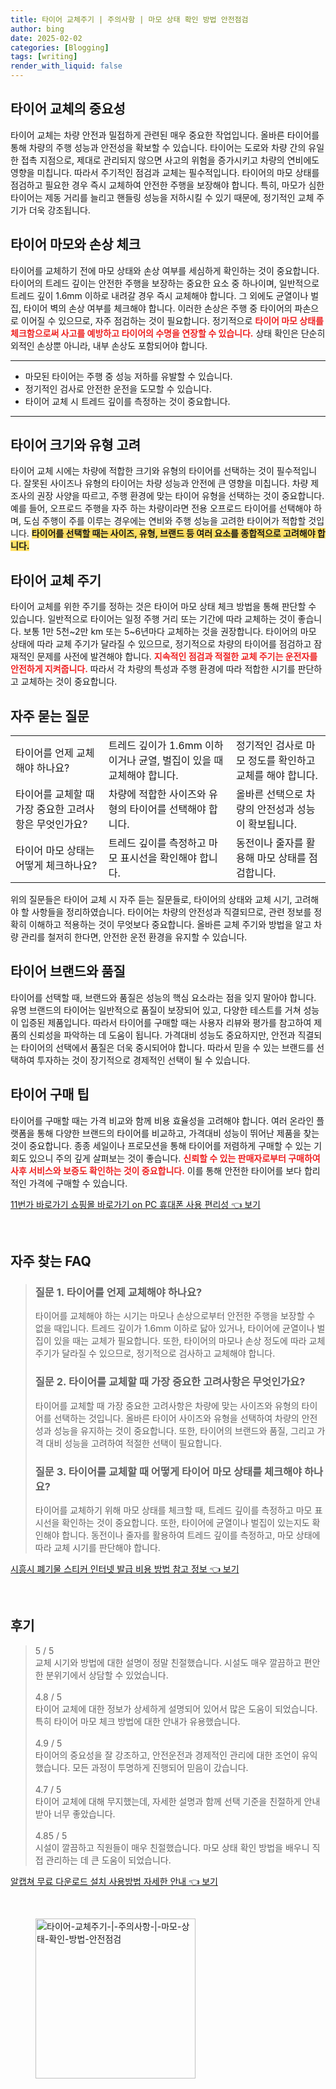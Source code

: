 ```yaml
---
title: 타이어 교체주기 | 주의사항 | 마모 상태 확인 방법 안전점검
author: bing
date: 2025-02-02
categories: [Blogging]
tags: [writing]
render_with_liquid: false
---
```



<h2 id='타이어_교체_중요성'>타이어 교체의 중요성</h2>

<p>타이어 교체는 차량 안전과 밀접하게 관련된 매우 중요한 작업입니다. 올바른 타이어를 통해 차량의 주행 성능과 안전성을 확보할 수 있습니다. 타이어는 도로와 차량 간의 유일한 접촉 지점으로, 제대로 관리되지 않으면 사고의 위험을 증가시키고 차량의 연비에도 영향을 미칩니다. 따라서 주기적인 점검과 교체는 필수적입니다. 타이어의 마모 상태를 점검하고 필요한 경우 즉시 교체하여 안전한 주행을 보장해야 합니다. 특히, 마모가 심한 타이어는 제동 거리를 늘리고 핸들링 성능을 저하시킬 수 있기 때문에, 정기적인 교체 주기가 더욱 강조됩니다.</p>

<h2 id='타이어_마모와_손상_체크'>타이어 마모와 손상 체크</h2>

<p>타이어를 교체하기 전에 마모 상태와 손상 여부를 세심하게 확인하는 것이 중요합니다. 타이어의 트레드 깊이는 안전한 주행을 보장하는 중요한 요소 중 하나이며, 일반적으로 트레드 깊이 1.6mm 이하로 내려갈 경우 즉시 교체해야 합니다. 그 외에도 균열이나 벌집, 타이어 벽의 손상 여부를 체크해야 합니다. 이러한 손상은 주행 중 타이어의 파손으로 이어질 수 있으므로, 자주 점검하는 것이 필요합니다. 정기적으로 <b><span style="color: #ee2323;">타이어 마모 상태를 체크함으로써 사고를 예방하고 타이어의 수명을 연장할 수 있습니다.</span></b> 상태 확인은 단순히 외적인 손상뿐 아니라, 내부 손상도 포함되어야 합니다.</p>

<hr />

<ul>
    <li>마모된 타이어는 주행 중 성능 저하를 유발할 수 있습니다.</li>
    <li>정기적인 검사로 안전한 운전을 도모할 수 있습니다.</li>
    <li>타이어 교체 시 트레드 깊이를 측정하는 것이 중요합니다.</li>
</ul>

<hr />

<h2 id='타이어_크기와_유형_고려'>타이어 크기와 유형 고려</h2>

<p>타이어 교체 시에는 차량에 적합한 크기와 유형의 타이어를 선택하는 것이 필수적입니다. 잘못된 사이즈나 유형의 타이어는 차량 성능과 안전에 큰 영향을 미칩니다. 차량 제조사의 권장 사양을 따르고, 주행 환경에 맞는 타이어 유형을 선택하는 것이 중요합니다. 예를 들어, 오프로드 주행을 자주 하는 차량이라면 전용 오프로드 타이어를 선택해야 하며, 도심 주행이 주를 이루는 경우에는 연비와 주행 성능을 고려한 타이어가 적합할 것입니다. <b><span style="background-color: #ffe066;">타이어를 선택할 때는 사이즈, 유형, 브랜드 등 여러 요소를 종합적으로 고려해야 합니다.</span></b></p>

<h2 id='타이어_교체_주기'>타이어 교체 주기</h2>

<p>타이어 교체를 위한 주기를 정하는 것은 타이어 마모 상태 체크 방법을 통해 판단할 수 있습니다. 일반적으로 타이어는 일정 주행 거리 또는 기간에 따라 교체하는 것이 좋습니다. 보통 1만 5천~2만 km 또는 5~6년마다 교체하는 것을 권장합니다. 타이어의 마모 상태에 따라 교체 주기가 달라질 수 있으므로, 정기적으로 차량의 타이어를 점검하고 잠재적인 문제를 사전에 발견해야 합니다. <b><span style="color: #ee2323;">지속적인 점검과 적절한 교체 주기는 운전자를 안전하게 지켜줍니다.</span></b> 따라서 각 차량의 특성과 주행 환경에 따라 적합한 시기를 판단하고 교체하는 것이 중요합니다.</p>

<h2 id='자주_묻는_질문'>자주 묻는 질문</h2>

<table>
    <tr>
        <td>타이어를 언제 교체해야 하나요?</td>
        <td>트레드 깊이가 1.6mm 이하이거나 균열, 벌집이 있을 때 교체해야 합니다.</td>
        <td>정기적인 검사로 마모 정도를 확인하고 교체를 해야 합니다.</td>
    </tr>
    <tr>
        <td>타이어를 교체할 때 가장 중요한 고려사항은 무엇인가요?</td>
        <td>차량에 적합한 사이즈와 유형의 타이어를 선택해야 합니다.</td>
        <td>올바른 선택으로 차량의 안전성과 성능이 확보됩니다.</td>
    </tr>
    <tr>
        <td>타이어 마모 상태는 어떻게 체크하나요?</td>
        <td>트레드 깊이를 측정하고 마모 표시선을 확인해야 합니다.</td>
        <td>동전이나 줄자를 활용해 마모 상태를 점검합니다.</td>
    </tr>
</table>

<p>위의 질문들은 타이어 교체 시 자주 듣는 질문들로, 타이어의 상태와 교체 시기, 고려해야 할 사항들을 정리하였습니다. 타이어는 차량의 안전성과 직결되므로, 관련 정보를 정확히 이해하고 적용하는 것이 무엇보다 중요합니다. 올바른 교체 주기와 방법을 알고 차량 관리를 철저히 한다면, 안전한 운전 환경을 유지할 수 있습니다.</p>

<h2 id='타이어_브랜드와_품질'>타이어 브랜드와 품질</h2>

<p>타이어를 선택할 때, 브랜드와 품질은 성능의 핵심 요소라는 점을 잊지 말아야 합니다. 유명 브랜드의 타이어는 일반적으로 품질이 보장되어 있고, 다양한 테스트를 거쳐 성능이 입증된 제품입니다. 따라서 타이어를 구매할 때는 사용자 리뷰와 평가를 참고하여 제품의 신뢰성을 파악하는 데 도움이 됩니다. 가격대비 성능도 중요하지만, 안전과 직결되는 타이어의 선택에서 품질은 더욱 중시되어야 합니다. 따라서 믿을 수 있는 브랜드를 선택하여 투자하는 것이 장기적으로 경제적인 선택이 될 수 있습니다.</p>

<h2 id='타이어_구매_팁'>타이어 구매 팁</h2>

<p>타이어를 구매할 때는 가격 비교와 함께 비용 효율성을 고려해야 합니다. 여러 온라인 플랫폼을 통해 다양한 브랜드의 타이어를 비교하고, 가격대비 성능이 뛰어난 제품을 찾는 것이 중요합니다. 종종 세일이나 프로모션을 통해 타이어를 저렴하게 구매할 수 있는 기회도 있으니 주의 깊게 살펴보는 것이 좋습니다. <b><span style="color: #ee2323;">신뢰할 수 있는 판매자로부터 구매하여 사후 서비스와 보증도 확인하는 것이 중요합니다.</span></b> 이를 통해 안전한 타이어를 보다 합리적인 가격에 구매할 수 있습니다.</p>


<p><a class="click-button" title="11번가 바로가기 쇼핑몰 바로가기 on PC 휴대폰 사용 편리성" href="https://purplelist.github.io/posts/11%EB%B2%88%EA%B0%80-%EB%B0%94%EB%A1%9C%EA%B0%80%EA%B8%B0-%EC%87%BC%ED%95%91%EB%AA%B0-%EB%B0%94%EB%A1%9C%EA%B0%80%EA%B8%B0-on-PC-%ED%9C%B4%EB%8C%80%ED%8F%B0-%EC%82%AC%EC%9A%A9-%ED%8E%B8%EB%A6%AC%EC%84%B1/" rel="dofollow">11번가 바로가기 쇼핑몰 바로가기 on PC 휴대폰 사용 편리성 👈 보기</a></p><br>
<h2 id='자주_찾는_FAQ'>자주 찾는 FAQ</h2>
<div itemscope="" itemtype="https://schema.org/FAQPage"> 
<blockquote> 
<div itemscope="" itemprop="mainEntity" itemtype="https://schema.org/Question"> 
<h3 itemprop="name">질문 1. 타이어를 언제 교체해야 하나요?</h3> 
<div itemscope="" itemprop="acceptedAnswer" itemtype="https://schema.org/Answer"> 
<span itemprop="text"> 
<p>타이어를 교체해야 하는 시기는 마모나 손상으로부터 안전한 주행을 보장할 수 없을 때입니다. 트레드 깊이가 1.6mm 이하로 닳아 있거나, 타이어에 균열이나 벌집이 있을 때는 교체가 필요합니다. 또한, 타이어의 마모나 손상 정도에 따라 교체 주기가 달라질 수 있으므로, 정기적으로 검사하고 교체해야 합니다.</p> 
</span> 
</div> 
</div> 

<div itemscope="" itemprop="mainEntity" itemtype="https://schema.org/Question"> 
<h3 itemprop="name">질문 2. 타이어를 교체할 때 가장 중요한 고려사항은 무엇인가요?</h3> 
<div itemscope="" itemprop="acceptedAnswer" itemtype="https://schema.org/Answer"> 
<span itemprop="text"> 
<p>타이어를 교체할 때 가장 중요한 고려사항은 차량에 맞는 사이즈와 유형의 타이어를 선택하는 것입니다. 올바른 타이어 사이즈와 유형을 선택하여 차량의 안전성과 성능을 유지하는 것이 중요합니다. 또한, 타이어의 브랜드와 품질, 그리고 가격 대비 성능을 고려하여 적절한 선택이 필요합니다.</p> 
</span> 
</div> 
</div> 

<div itemscope="" itemprop="mainEntity" itemtype="https://schema.org/Question"> 
<h3 itemprop="name">질문 3. 타이어를 교체할 때 어떻게 타이어 마모 상태를 체크해야 하나요?</h3> 
<div itemscope="" itemprop="acceptedAnswer" itemtype="https://schema.org/Answer"> 
<span itemprop="text"> 
<p>타이어를 교체하기 위해 마모 상태를 체크할 때, 트레드 깊이를 측정하고 마모 표시선을 확인하는 것이 중요합니다. 또한, 타이어에 균열이나 벌집이 있는지도 확인해야 합니다. 동전이나 줄자를 활용하여 트레드 깊이를 측정하고, 마모 상태에 따라 교체 시기를 판단해야 합니다.</p> 
</span> 
</div> 
</div> 
</blockquote> 
</div>
<p><a class="click-button" title="시흥시 폐기물 스티커 인터넷 발급 비용 방법 참고 정보" href="https://purplelist.github.io/posts/%EC%8B%9C%ED%9D%A5%EC%8B%9C-%ED%8F%90%EA%B8%B0%EB%AC%BC-%EC%8A%A4%ED%8B%B0%EC%BB%A4-%EC%9D%B8%ED%84%B0%EB%84%B7-%EB%B0%9C%EA%B8%89-%EB%B9%84%EC%9A%A9-%EB%B0%A9%EB%B2%95-%EC%B0%B8%EA%B3%A0-%EC%A0%95%EB%B3%B4/" rel="dofollow">시흥시 폐기물 스티커 인터넷 발급 비용 방법 참고 정보 👈 보기</a></p><br>
<h2 id='후기'>후기</h2>
<div itemscope itemtype="https://schema.org/Product">
  <blockquote>
  <div itemprop="review" itemscope itemtype="https://schema.org/Review">
      <div itemprop="reviewRating" itemscope itemtype="https://schema.org/Rating"> <span itemprop="ratingValue">5</span> / <span itemprop="bestRating">5</span> </div>
      <span itemprop="reviewBody">교체 시기와 방법에 대한 설명이 정말 친절했습니다. 시설도 매우 깔끔하고 편안한 분위기에서 상담할 수 있었습니다.</span>
  </div>
  <br>
  <div itemprop="review" itemscope itemtype="https://schema.org/Review">
      <div itemprop="reviewRating" itemscope itemtype="https://schema.org/Rating"> <span itemprop="ratingValue">4.8</span> / <span itemprop="bestRating">5</span> </div>
      <span itemprop="reviewBody">타이어 교체에 대한 정보가 상세하게 설명되어 있어서 많은 도움이 되었습니다. 특히 타이어 마모 체크 방법에 대한 안내가 유용했습니다.</span>
  </div>
  <br>
  <div itemprop="review" itemscope itemtype="https://schema.org/Review">
      <div itemprop="reviewRating" itemscope itemtype="https://schema.org/Rating"> <span itemprop="ratingValue">4.9</span> / <span itemprop="bestRating">5</span> </div>
      <span itemprop="reviewBody">타이어의 중요성을 잘 강조하고, 안전운전과 경제적인 관리에 대한 조언이 유익했습니다. 모든 과정이 투명하게 진행되어 믿음이 갔습니다.</span>
  </div>
  <br>
  <div itemprop="review" itemscope itemtype="https://schema.org/Review">
      <div itemprop="reviewRating" itemscope itemtype="https://schema.org/Rating"> <span itemprop="ratingValue">4.7</span> / <span itemprop="bestRating">5</span> </div>
      <span itemprop="reviewBody">타이어 교체에 대해 무지했는데, 자세한 설명과 함께 선택 기준을 친절하게 안내받아 너무 좋았습니다.</span>
  </div>
  <br>
  <div itemprop="review" itemscope itemtype="https://schema.org/Review">
      <div itemprop="reviewRating" itemscope itemtype="https://schema.org/Rating"> <span itemprop="ratingValue">4.85</span> / <span itemprop="bestRating">5</span> </div>
      <span itemprop="reviewBody">시설이 깔끔하고 직원들이 매우 친절했습니다. 마모 상태 확인 방법을 배우니 직접 관리하는 데 큰 도움이 되었습니다.</span>
  </div>
  </blockquote>
</div>
<p><a class="click-button" title="알캡쳐 무료 다운로드 설치 사용방법 자세한 안내" href="https://purplelist.github.io/posts/%EC%95%8C%EC%BA%A1%EC%B3%90-%EB%AC%B4%EB%A3%8C-%EB%8B%A4%EC%9A%B4%EB%A1%9C%EB%93%9C-%EC%84%A4%EC%B9%98-%EC%82%AC%EC%9A%A9%EB%B0%A9%EB%B2%95-%EC%9E%90%EC%84%B8%ED%95%9C-%EC%95%88%EB%82%B4/" rel="dofollow">알캡쳐 무료 다운로드 설치 사용방법 자세한 안내 👈 보기</a></p><br>
<figure class="image"><img src="https://purplelist.github.io/assets/img/thumbnail/타이어-교체주기-|-주의사항-|-마모-상태-확인-방법-안전점검.webp" alt="타이어-교체주기-|-주의사항-|-마모-상태-확인-방법-안전점검" width="256" height="256"></figure>